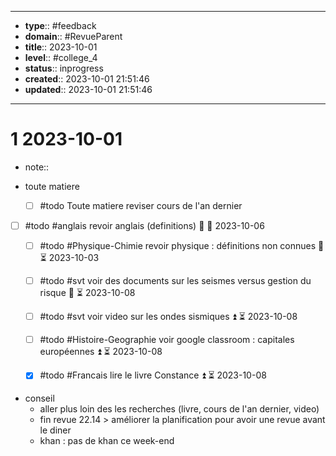


---
- **type**:: #feedback
- **domain**:: #RevueParent
- **title**:: 2023-10-01
- **level**:: #college_4
- **status**:: inprogress
- **created**:: 2023-10-01 21:51:46
- **updated**:: 2023-10-01 21:51:46
---


# 1	2023-10-01


- note::
- toute matiere

	- [ ] #todo Toute matiere reviser cours de l'an dernier

- [ ] #todo #anglais revoir anglais (definitions) 🔺 📅 2023-10-06

	- [ ] #todo #Physique-Chimie revoir physique : définitions non connues 🔺 ⏳ 2023-10-03

	- [ ] #todo #svt voir des documents sur les seismes versus gestion du risque 🔼 ⏳ 2023-10-08
	- [ ] #todo #svt voir video sur les ondes sismiques ⏫ ⏳ 2023-10-08

	- [ ] #todo #Histoire-Geographie   voir google classroom : capitales européennes ⏫ ⏳ 2023-10-08
	- [x] #todo #Francais lire le livre Constance ⏫ ⏳ 2023-10-08
- conseil
	- aller plus loin des les recherches (livre, cours de l'an dernier, video)
	- fin revue 22.14 > améliorer la planification pour avoir une revue avant le diner
	- khan : pas de khan ce week-end